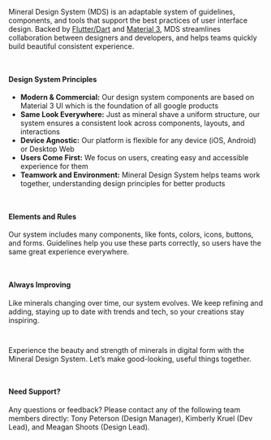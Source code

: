Mineral Design System (MDS) is an adaptable system of guidelines, components, and tools that support the best practices of user interface design. Backed by [Flutter/Dart](https://flutter.dev/) and [Material 3](https://m3.material.io/), MDS streamlines collaboration between designers and developers, and helps teams quickly build beautiful consistent experience.  

`  `


#### Design System Principles 

* **Modern & Commercial:** Our design system components are based on Material 3 UI which is the foundation of all google products 
* **Same Look Everywhere:** Just as mineral shave a uniform structure, our system ensures a consistent look across components, layouts, and interactions 
* **Device Agnostic:** Our platform is flexible for any device (iOS, Android) or Desktop Web 
* **Users Come First:** We focus on users, creating easy and accessible experience for them 
* **Teamwork and Environment:** Mineral Design System helps teams work together, understanding design principles for better products 

`  `

 

#### Elements and Rules

Our system includes many components, like fonts, colors, icons, buttons, and forms. Guidelines help you use these parts correctly, so users have the same great experience everywhere.  

`  `

 

#### Always Improving

Like minerals changing over time, our system evolves. We keep refining and adding, staying up to date with trends and tech, so your creations stay inspiring.  

`  `

Experience the beauty and strength of minerals in digital form with the Mineral Design System. Let’s make good-looking, useful things together.  

`  `


#### Need Support? 

Any questions or feedback? Please contact any of the following team members directly: Tony Peterson (Design Manager), Kimberly Kruel (Dev Lead), and Meagan Shoots (Design Lead).  